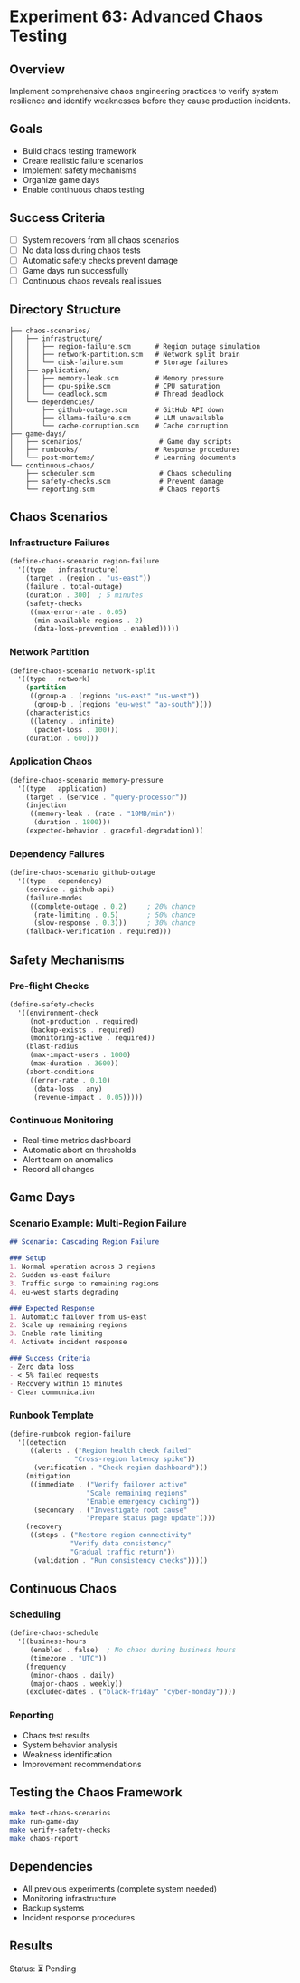 # Experiment 63: Advanced Chaos Testing

## Overview
Implement comprehensive chaos engineering practices to verify system resilience and identify weaknesses before they cause production incidents.

## Goals
- Build chaos testing framework
- Create realistic failure scenarios
- Implement safety mechanisms
- Organize game days
- Enable continuous chaos testing

## Success Criteria
- [ ] System recovers from all chaos scenarios
- [ ] No data loss during chaos tests
- [ ] Automatic safety checks prevent damage
- [ ] Game days run successfully
- [ ] Continuous chaos reveals real issues

## Directory Structure
```
├── chaos-scenarios/
│   ├── infrastructure/
│   │   ├── region-failure.scm      # Region outage simulation
│   │   ├── network-partition.scm   # Network split brain
│   │   └── disk-failure.scm        # Storage failures
│   ├── application/
│   │   ├── memory-leak.scm         # Memory pressure
│   │   ├── cpu-spike.scm           # CPU saturation
│   │   └── deadlock.scm            # Thread deadlock
│   └── dependencies/
│       ├── github-outage.scm       # GitHub API down
│       ├── ollama-failure.scm      # LLM unavailable
│       └── cache-corruption.scm    # Cache corruption
├── game-days/
│   ├── scenarios/                   # Game day scripts
│   ├── runbooks/                   # Response procedures
│   └── post-mortems/               # Learning documents
└── continuous-chaos/
    ├── scheduler.scm                # Chaos scheduling
    ├── safety-checks.scm            # Prevent damage
    └── reporting.scm                # Chaos reports
```

## Chaos Scenarios

### Infrastructure Failures
```scheme
(define-chaos-scenario region-failure
  '((type . infrastructure)
    (target . (region . "us-east"))
    (failure . total-outage)
    (duration . 300)  ; 5 minutes
    (safety-checks
     ((max-error-rate . 0.05)
      (min-available-regions . 2)
      (data-loss-prevention . enabled)))))
```

### Network Partition
```scheme
(define-chaos-scenario network-split
  '((type . network)
    (partition
     ((group-a . (regions "us-east" "us-west"))
      (group-b . (regions "eu-west" "ap-south"))))
    (characteristics
     ((latency . infinite)
      (packet-loss . 100)))
    (duration . 600)))
```

### Application Chaos
```scheme
(define-chaos-scenario memory-pressure
  '((type . application)
    (target . (service . "query-processor"))
    (injection
     ((memory-leak . (rate . "10MB/min"))
      (duration . 1800)))
    (expected-behavior . graceful-degradation)))
```

### Dependency Failures
```scheme
(define-chaos-scenario github-outage
  '((type . dependency)
    (service . github-api)
    (failure-modes
     ((complete-outage . 0.2)     ; 20% chance
      (rate-limiting . 0.5)       ; 50% chance
      (slow-response . 0.3)))     ; 30% chance
    (fallback-verification . required)))
```

## Safety Mechanisms

### Pre-flight Checks
```scheme
(define-safety-checks
  '((environment-check
     (not-production . required)
     (backup-exists . required)
     (monitoring-active . required))
    (blast-radius
     (max-impact-users . 1000)
     (max-duration . 3600))
    (abort-conditions
     ((error-rate . 0.10)
      (data-loss . any)
      (revenue-impact . 0.05)))))
```

### Continuous Monitoring
- Real-time metrics dashboard
- Automatic abort on thresholds
- Alert team on anomalies
- Record all changes

## Game Days

### Scenario Example: Multi-Region Failure
```markdown
## Scenario: Cascading Region Failure

### Setup
1. Normal operation across 3 regions
2. Sudden us-east failure
3. Traffic surge to remaining regions
4. eu-west starts degrading

### Expected Response
1. Automatic failover from us-east
2. Scale up remaining regions
3. Enable rate limiting
4. Activate incident response

### Success Criteria
- Zero data loss
- < 5% failed requests
- Recovery within 15 minutes
- Clear communication
```

### Runbook Template
```scheme
(define-runbook region-failure
  '((detection
     ((alerts . ("Region health check failed"
                "Cross-region latency spike"))
      (verification . "Check region dashboard")))
    (mitigation
     ((immediate . ("Verify failover active"
                   "Scale remaining regions"
                   "Enable emergency caching"))
      (secondary . ("Investigate root cause"
                   "Prepare status page update"))))
    (recovery
     ((steps . ("Restore region connectivity"
               "Verify data consistency"
               "Gradual traffic return"))
      (validation . "Run consistency checks")))))
```

## Continuous Chaos

### Scheduling
```scheme
(define-chaos-schedule
  '((business-hours
     (enabled . false)  ; No chaos during business hours
     (timezone . "UTC"))
    (frequency
     (minor-chaos . daily)
     (major-chaos . weekly))
    (excluded-dates . ("black-friday" "cyber-monday"))))
```

### Reporting
- Chaos test results
- System behavior analysis
- Weakness identification
- Improvement recommendations

## Testing the Chaos Framework
```bash
make test-chaos-scenarios
make run-game-day
make verify-safety-checks
make chaos-report
```

## Dependencies
- All previous experiments (complete system needed)
- Monitoring infrastructure
- Backup systems
- Incident response procedures

## Results
Status: ⏳ Pending